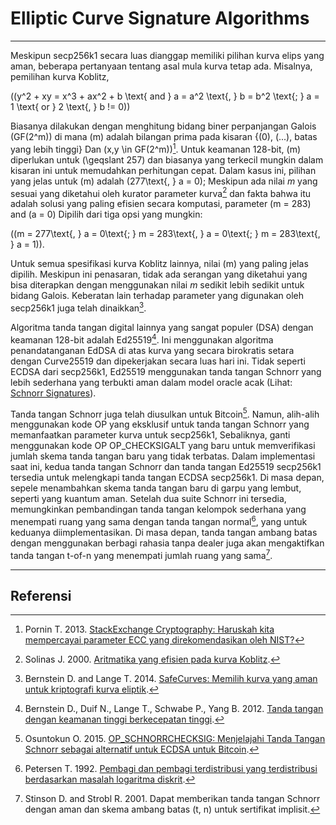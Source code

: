 # Elliptic Curve Signature Algorithms 

---

Meskipun secp256k1 secara luas dianggap memiliki pilihan kurva elips yang aman, beberapa pertanyaan tentang asal mula kurva tetap ada. Misalnya, pemilihan kurva Koblitz,

\((y^2 + xy = x^3 + ax^2 + b \text{ and } a = a^2 \text{, } b = b^2 \text{; } a = 1 \text{ or } 2 \text{, } b != 0)\)

Biasanya dilakukan dengan menghitung bidang biner perpanjangan Galois \(GF(2^m)\) di mana \(m\) adalah bilangan prima pada kisaran {\(0\), \(...\), batas yang lebih tinggi} Dan \(x,y \in GF(2^m)\)[^1]. Untuk keamanan 128-bit, \(m\) diperlukan untuk \(\geqslant 257\) dan biasanya yang terkecil mungkin dalam kisaran ini untuk memudahkan perhitungan cepat. Dalam kasus ini, pilihan yang jelas untuk \(m\) adalah \(277\text{, } a = 0\); Meskipun ada nilai $m$ yang sesuai yang diketahui oleh kurator parameter kurva[^2] dan fakta bahwa itu adalah solusi yang paling efisien secara komputasi, parameter \(m = 283\) and \(a = 0\) Dipilih dari tiga opsi yang mungkin:

 \((m = 277\text{, } a = 0\text{; } m = 283\text{, } a = 0\text{; } m = 283\text{, } a = 1)\).

Untuk semua spesifikasi kurva Koblitz lainnya, nilai \(m\) yang paling jelas dipilih. Meskipun ini penasaran, tidak ada serangan yang diketahui yang bisa diterapkan dengan menggunakan nilai $m$ sedikit lebih sedikit untuk bidang Galois. Keberatan lain terhadap parameter yang digunakan oleh secp256k1 juga telah dinaikkan[^3].

Algoritma tanda tangan digital lainnya yang sangat populer (DSA) dengan keamanan 128-bit adalah Ed25519[^4]. Ini menggunakan algoritma penandatanganan EdDSA di atas kurva yang secara birokratis setara dengan Curve25519 dan dipekerjakan secara luas hari ini. Tidak seperti ECDSA dari secp256k1, Ed25519 menggunakan tanda tangan Schnorr yang lebih sederhana yang terbukti aman dalam model oracle acak (Lihat: [Schnorr Signatures](schnorr-signatures.md)).

Tanda tangan Schnorr juga telah diusulkan untuk Bitcoin[^5]. Namun, alih-alih menggunakan kode OP yang eksklusif untuk tanda tangan Schnorr yang memanfaatkan parameter kurva untuk secp256k1, Sebaliknya, ganti menggunakan kode OP OP_CHECKSIGALT yang baru untuk memverifikasi jumlah skema tanda tangan baru yang tidak terbatas. Dalam implementasi saat ini, kedua tanda tangan Schnorr dan tanda tangan Ed25519 secp256k1 tersedia untuk melengkapi tanda tangan ECDSA secp256k1. Di masa depan, sepele menambahkan skema tanda tangan baru di garpu yang lembut, seperti yang kuantum aman. Setelah dua suite Schnorr ini tersedia, memungkinkan pembandingan tanda tangan kelompok sederhana yang menempati ruang yang sama dengan tanda tangan normal[^6], yang untuk keduanya diimplementasikan. Di masa depan, tanda tangan ambang batas dengan menggunakan berbagi rahasia tanpa dealer juga akan mengaktifkan tanda tangan t-of-n yang menempati jumlah ruang yang sama[^7].

---

## <i class="fa fa-book"></i> Referensi 

[^1]: Pornin T. 2013. [StackExchange Cryptography: Haruskah kita mempercayai parameter ECC yang direkomendasikan oleh NIST?](https://decred.org/research/pornin2013.pdf)
[^2]: Solinas J. 2000. [Aritmatika yang efisien pada kurva Koblitz](https://decred.org/research/solinas2000.pdf).
[^3]: Bernstein D. and Lange T. 2014. [SafeCurves: Memilih kurva yang aman untuk kriptografi kurva eliptik](http://safecurves.cr.yp.to).
[^4]: Bernstein D., Duif N., Lange T., Schwabe P., Yang B. 2012. [Tanda tangan dengan keamanan tinggi berkecepatan tinggi](https://decred.org/research/bernstein2012.pdf).
[^5]: Osuntokun O. 2015. [OP_SCHNORRCHECKSIG: Menjelajahi Tanda Tangan Schnorr sebagai alternatif untuk ECDSA untuk Bitcoin](https://decred.org/research/osuntokun2015.pdf).
[^6]: Petersen T. 1992. [Pembagi dan pembagi terdistribusi yang terdistribusi berdasarkan masalah logaritma diskrit](https://decred.org/research/petersen1992.pdf).
[^7]: Stinson D. and Strobl R. 2001. Dapat memberikan tanda tangan Schnorr dengan aman dan skema ambang batas (t, n) untuk sertifikat implisit.
